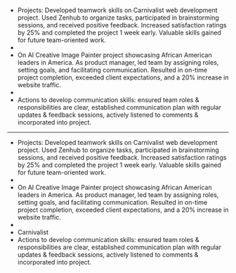 - Projects:
  Developed teamwork skills on Carnivalist web development project. Used Zenhub to organize tasks, participated in brainstorming sessions, and received positive feedback. Increased satisfaction ratings by 25% and completed the project 1 week early. Valuable skills gained for future team-oriented work.
-
- On AI Creative Image Painter project showcasing African American leaders in America. As product manager, led team by assigning roles, setting goals, and facilitating communication. Resulted in on-time project completion, exceeded client expectations, and a 20% increase in website traffic.
-
- Actions to develop communication skills: ensured team roles & responsibilities are clear, established communication plan with regular updates & feedback sessions, actively listened to comments & incorporated into project.
- ---
- Projects:
  Developed teamwork skills on Carnivalist web development project. Used Zenhub to organize tasks, participated in brainstorming sessions, and received positive feedback. Increased satisfaction ratings by 25% and completed the project 1 week early. Valuable skills gained for future team-oriented work.
-
- On AI Creative Image Painter project showcasing African American leaders in America. As product manager, led team by assigning roles, setting goals, and facilitating communication. Resulted in on-time project completion, exceeded client expectations, and a 20% increase in website traffic.
-
- Carnivalist
- Actions to develop communication skills: ensured team roles & responsibilities are clear, established communication plan with regular updates & feedback sessions, actively listened to comments & incorporated into project.